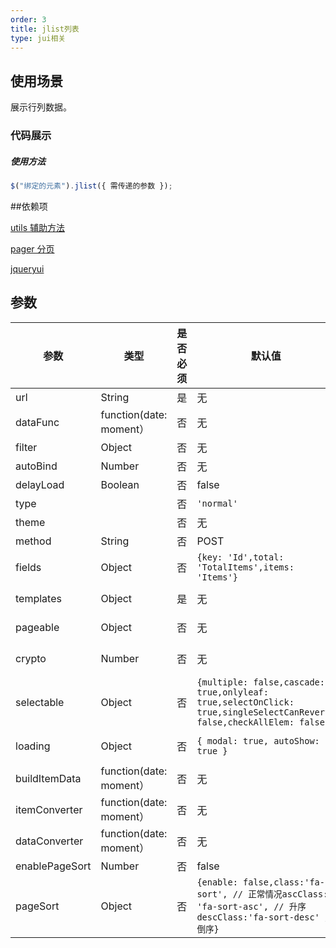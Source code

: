 ```yaml
---
order: 3
title: jlist列表
type: jui相关
---
```


## 使用场景

展示行列数据。

### 代码展示

##### 使用方法

```js
$("绑定的元素").jlist({ 需传递的参数 });
```

##依赖项

[utils 辅助方法](http://docs/jui-utils-cn)

[pager 分页](http://docs/jui-jpager-cn)

[jqueryui]()

## 参数

| 参数           | 类型                    | 是否必须 | 默认值                                                                                                                | 注释                                                        |
| -------------- | ----------------------- | -------- | --------------------------------------------------------------------------------------------------------------------- | ----------------------------------------------------------- |
| url            | String                  | 是       | 无                                                                                                                    | 表格接口的 url                                              |
| dataFunc       | function(date: moment） | 否       | 无                                                                                                                    | 数据的回调                                                  |
| filter         | Object                  | 否       | 无                                                                                                                    | 过滤器                                                      |
| autoBind       | Number                  | 否       | 无                                                                                                                    | 是否显示列表                                                |
| delayLoad      | Boolean                 | 否       | false                                                                                                                 |                                                             |
| type           |                         | 否       | `'normal'`                                                                                                            |                                                             |
| theme          |                         | 否       | 无                                                                                                                    |                                                             |
| method         | String                  | 否       | POST                                                                                                                  | 请求方法                                                    |
| fields         | Object                  | 否       | `{key: 'Id',total: 'TotalItems',items: 'Items'}`                                                                      |                                                             |
| templates      | Object                  | 是       | 无                                                                                                                    | `{layout:"",item："DOM元素",edit:"",empty:"",lastAddOn:""}` |
| pageable       | Object                  | 否       | 无                                                                                                                    | `{enableStoreParams:false - 是否存储搜索记录,...}`          |
| crypto         | Number                  | 否       | 无                                                                                                                    | 1:请求内容加密 2:响应内容是否加密 4:请求和响应都加密        |
| selectable     | Object                  | 否       | `{multiple: false,cascade: true,onlyleaf: true,selectOnClick: true,singleSelectCanRevert: false,checkAllElem: false}` |                                                             |
| loading        | Object                  | 否       | `{ modal: true, autoShow: true }`                                                                                     | 当卡片内容还在加载中时，可以用 loading 展示一个占位         |
| buildItemData  | function(date: moment） | 否       | 无                                                                                                                    | 当前元素列的 DOM 元素                                       |
| itemConverter  | function(date: moment） | 否       | 无                                                                                                                    |                                                             |
| dataConverter  | function(date: moment） | 否       | 无                                                                                                                    |                                                             |
| enablePageSort | Number                  | 否       | false                                                                                                                 | 是否允许排序                                                |
| pageSort       | Object                  | 否       | `{enable: false,class:'fa-sort', // 正常情况ascClass: 'fa-sort-asc', // 升序 descClass:'fa-sort-desc' // 倒序}`       | 排序顺序                                                    |
